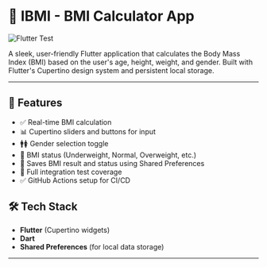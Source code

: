 # 🧮 IBMI - BMI Calculator App

![Flutter Test](https://github.com/<your-username>/<repo-name>/actions/workflows/flutter_test.yml/badge.svg)

A sleek, user-friendly Flutter application that calculates the Body Mass Index (BMI) based on the user's age, height, weight, and gender. Built with Flutter's Cupertino design system and persistent local storage.

---

## 📱 Features

- ✅ Real-time BMI calculation
- 📊 Cupertino sliders and buttons for input
- 🚹🚺 Gender selection toggle
- 🧠 BMI status (Underweight, Normal, Overweight, etc.)
- 💾 Saves BMI result and status using Shared Preferences
- 🧪 Full integration test coverage
- ✅ GitHub Actions setup for CI/CD


## 🛠️ Tech Stack

- **Flutter** (Cupertino widgets)
- **Dart**
- **Shared Preferences** (for local data storage)

---
